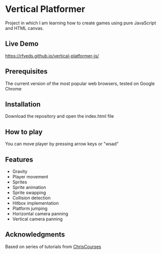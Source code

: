 # Vertical Platformer 
Project in which I am learning how to create games using pure JavaScript and HTML canvas.

## Live Demo
https://rfveds.github.io/vertical-platformer-js/

## Prerequisites
The current version of the most popular web browsers, tested on Google Chrome

## Installation
Download the repository and open the index.html file

## How to play
You can move player by pressing arrow keys or "wsad"

## Features
- Gravity
- Player movement
- Sprites
- Sprite animation
- Sprite swapping
- Collision detection
- Hitbox implementation
- Platform jumping
- Horizontal camera panning
- Vertical camera panning

## Acknowledgments
Based on series of tutorials from [ChrisCourses](https://www.youtube.com/@ChrisCourses)
